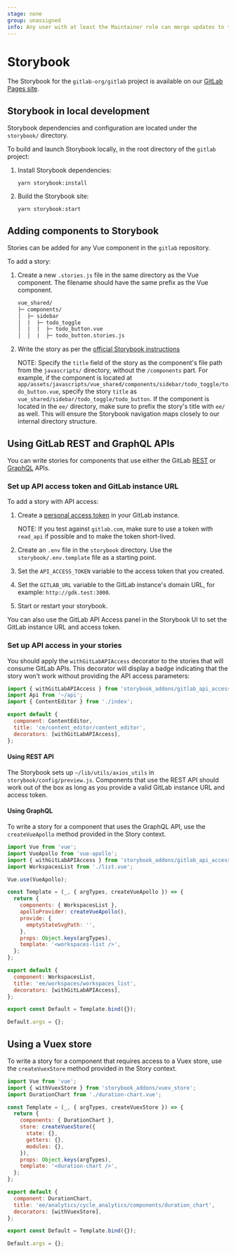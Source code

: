 ```yaml
---
stage: none
group: unassigned
info: Any user with at least the Maintainer role can merge updates to this content. For details, see https://docs.gitlab.com/ee/development/development_processes.html#development-guidelines-review.
---
```


# Storybook

The Storybook for the `gitlab-org/gitlab` project is available on our [GitLab Pages site](https://gitlab-org.gitlab.io/gitlab/storybook/).

## Storybook in local development

Storybook dependencies and configuration are located under the `storybook/` directory.

To build and launch Storybook locally, in the root directory of the `gitlab` project:

1. Install Storybook dependencies:

   ```shell
   yarn storybook:install
   ```

1. Build the Storybook site:

   ```shell
   yarn storybook:start
   ```

## Adding components to Storybook

Stories can be added for any Vue component in the `gitlab` repository.

To add a story:

1. Create a new `.stories.js` file in the same directory as the Vue component.
   The filename should have the same prefix as the Vue component.

   ```txt
   vue_shared/
   ├─ components/
   │  ├─ sidebar
   │  |  ├─ todo_toggle
   │  |  |  ├─ todo_button.vue
   │  │  |  ├─ todo_button.stories.js
   ```

1. Write the story as per the [official Storybook instructions](https://storybook.js.org/docs/writing-stories)

   NOTE:
   Specify the `title` field of the story as the component's file path from the `javascripts/` directory, without the `/components` part.
   For example, if the component is located at `app/assets/javascripts/vue_shared/components/sidebar/todo_toggle/todo_button.vue`,
   specify the story `title` as `vue_shared/sidebar/todo_toggle/todo_button`.
   If the component is located in the `ee/` directory, make sure to prefix the story's title with `ee/` as well.
   This will ensure the Storybook navigation maps closely to our internal directory structure.

## Using GitLab REST and GraphQL APIs

You can write stories for components that use either the GitLab [REST](../../api/rest/index.md) or
[GraphQL](../../api/graphql/index.md) APIs.

### Set up API access token and GitLab instance URL

To add a story with API access:

1. Create a [personal access token](../../user/profile/personal_access_tokens.md) in your GitLab instance.

   NOTE:
   If you test against `gitlab.com`, make sure to use a token with `read_api` if possible and to make the token short-lived.

1. Create an `.env` file in the `storybook` directory. Use the `storybook/.env.template` file as
   a starting point.

1. Set the `API_ACCESS_TOKEN` variable to the access token that you created.

1. Set the `GITLAB_URL` variable to the GitLab instance's domain URL, for example: `http://gdk.test:3000`.

1. Start or restart your storybook.

You can also use the GitLab API Access panel in the Storybook UI to set the GitLab instance URL and access token.

### Set up API access in your stories

You should apply the `withGitLabAPIAccess` decorator to the stories that will consume GitLab APIs. This decorator
will display a badge indicating that the story won't work without providing the API access parameters:

```javascript
import { withGitLabAPIAccess } from 'storybook_addons/gitlab_api_access';
import Api from '~/api';
import { ContentEditor } from './index';

export default {
  component: ContentEditor,
  title: 'ce/content_editor/content_editor',
  decorators: [withGitLabAPIAccess],
};
```

#### Using REST API

The Storybook sets up `~/lib/utils/axios_utils` in `storybook/config/preview.js`. Components that use the REST API
should work out of the box as long as you provide a valid GitLab instance URL and access token.

#### Using GraphQL

To write a story for a component that uses the GraphQL API, use the `createVueApollo` method provided in
the Story context.

```javascript
import Vue from 'vue';
import VueApollo from 'vue-apollo';
import { withGitLabAPIAccess } from 'storybook_addons/gitlab_api_access';
import WorkspacesList from './list.vue';

Vue.use(VueApollo);

const Template = (_, { argTypes, createVueApollo }) => {
  return {
    components: { WorkspacesList },
    apolloProvider: createVueApollo(),
    provide: {
      emptyStateSvgPath: '',
    },
    props: Object.keys(argTypes),
    template: '<workspaces-list />',
  };
};

export default {
  component: WorkspacesList,
  title: 'ee/workspaces/workspaces_list',
  decorators: [withGitLabAPIAccess],
};

export const Default = Template.bind({});

Default.args = {};
```

## Using a Vuex store

To write a story for a component that requires access to a Vuex store, use the `createVuexStore` method provided in
the Story context.

```javascript
import Vue from 'vue';
import { withVuexStore } from 'storybook_addons/vuex_store';
import DurationChart from './duration-chart.vue';

const Template = (_, { argTypes, createVuexStore }) => {
  return {
    components: { DurationChart },
    store: createVuexStore({
      state: {},
      getters: {},
      modules: {},
    }),
    props: Object.keys(argTypes),
    template: '<duration-chart />',
  };
};

export default {
  component: DurationChart,
  title: 'ee/analytics/cycle_analytics/components/duration_chart',
  decorators: [withVuexStore],
};

export const Default = Template.bind({});

Default.args = {};
```
